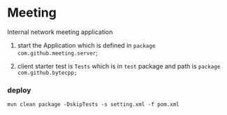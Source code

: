 # Meeting
Internal network meeting application


1. start the Application which is defined  in  ```package com.github.meeting.server```;

2. client starter test is ```Tests``` which is in ```test``` package and path is ```package com.github.bytecpp;```



### deploy 
```shell
mvn clean package -DskipTests -s setting.xml -f pom.xml 
```



